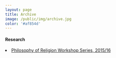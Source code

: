 ```yaml
---
layout: page
title: Archive
image: /public/img/archive.jpg
color: '#af854d'
---
```


#### Research

 <li> <a href="{{ site.baseurl }}/public/archive/Religion">Philosophy of Religion Workshop Series, 2015/16</a></li>
